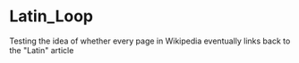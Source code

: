 Latin_Loop
==========

Testing the idea of whether every page in Wikipedia eventually links back to the "Latin" article

